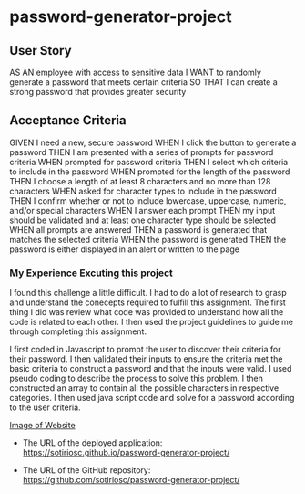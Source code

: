 ﻿# password-generator-project

## User Story

AS AN employee with access to sensitive data
I WANT to randomly generate a password that meets certain criteria
SO THAT I can create a strong password that provides greater security

## Acceptance Criteria

GIVEN I need a new, secure password
WHEN I click the button to generate a password
THEN I am presented with a series of prompts for password criteria
WHEN prompted for password criteria
THEN I select which criteria to include in the password
WHEN prompted for the length of the password
THEN I choose a length of at least 8 characters and no more than 128 characters
WHEN asked for character types to include in the password
THEN I confirm whether or not to include lowercase, uppercase, numeric, and/or special characters
WHEN I answer each prompt
THEN my input should be validated and at least one character type should be selected
WHEN all prompts are answered
THEN a password is generated that matches the selected criteria
WHEN the password is generated
THEN the password is either displayed in an alert or written to the page

### My Experience Excuting this project

  I found this challenge a little difficult. I had to do a lot of research to grasp and understand the conecepts required to fulfill this assignment. The first thing I did was review what code was provided to understand how all the code is related to each other. I then used the project guidelines to guide me through completing this assignment. 
  
  I first coded in Javascript to prompt the user to discover their criteria for their password. I then validated their inputs to ensure the criteria met the basic criteria to construct a password and that the inputs were valid. I used pseudo coding to describe the process to solve this problem. I then constructed an array to contain all the possible characters in respective categories. I then used java script code and solve for a password according to the user criteria.

 [Image of Website](Screenshot_20230110_183123_Chrome.jpg)


  * The URL of the deployed application: https://sotiriosc.github.io/password-generator-project/

* The URL of the GitHub repository: https://github.com/sotiriosc/password-generator-project/
